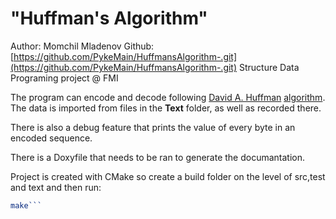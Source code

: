 # "Huffman's Algorithm"

Author: Momchil Mladenov
Github: [https://github.com/PykeMain/HuffmansAlgorithm-.git](https://github.com/PykeMain/HuffmansAlgorithm-.git)
Structure Data Programing project @ FMI

The program can encode and decode following [David A. Huffman](https://en.wikipedia.org/wiki/David_A._Huffman) [algorithm](https://en.wikipedia.org/wiki/Huffman_coding). The data is imported from files in the **Text** folder, as well as recorded there.


There is also a debug feature that prints the value of every byte in an encoded sequence.

There is a Doxyfile that needs to be ran to generate the documantation.

Project is created with CMake so create a build folder on the level of src,test and text and then run:
```cmake .. 
make```

